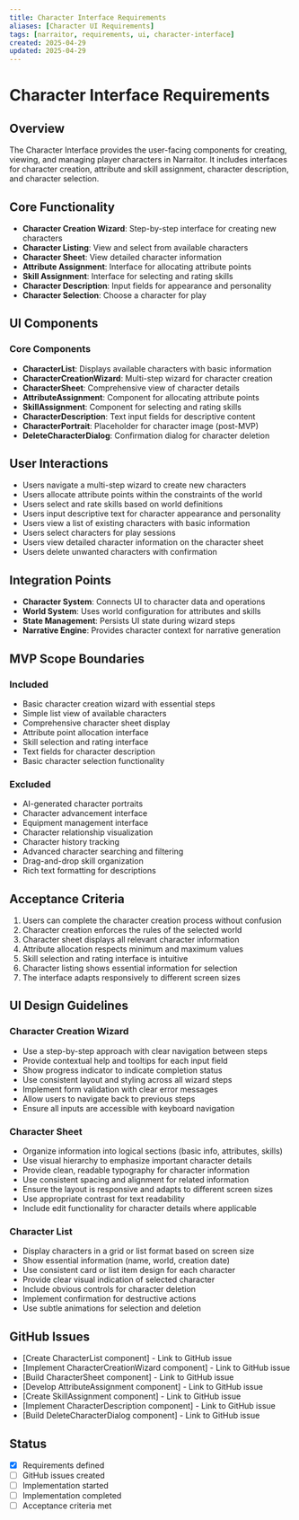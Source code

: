 ```yaml
---
title: Character Interface Requirements
aliases: [Character UI Requirements]
tags: [narraitor, requirements, ui, character-interface]
created: 2025-04-29
updated: 2025-04-29
---
```


# Character Interface Requirements

## Overview
The Character Interface provides the user-facing components for creating, viewing, and managing player characters in Narraitor. It includes interfaces for character creation, attribute and skill assignment, character description, and character selection.

## Core Functionality
- **Character Creation Wizard**: Step-by-step interface for creating new characters
- **Character Listing**: View and select from available characters
- **Character Sheet**: View detailed character information
- **Attribute Assignment**: Interface for allocating attribute points
- **Skill Assignment**: Interface for selecting and rating skills
- **Character Description**: Input fields for appearance and personality
- **Character Selection**: Choose a character for play

## UI Components

### Core Components
- **CharacterList**: Displays available characters with basic information
- **CharacterCreationWizard**: Multi-step wizard for character creation
- **CharacterSheet**: Comprehensive view of character details
- **AttributeAssignment**: Component for allocating attribute points
- **SkillAssignment**: Component for selecting and rating skills
- **CharacterDescription**: Text input fields for descriptive content
- **CharacterPortrait**: Placeholder for character image (post-MVP)
- **DeleteCharacterDialog**: Confirmation dialog for character deletion

## User Interactions
- Users navigate a multi-step wizard to create new characters
- Users allocate attribute points within the constraints of the world
- Users select and rate skills based on world definitions
- Users input descriptive text for character appearance and personality
- Users view a list of existing characters with basic information
- Users select characters for play sessions
- Users view detailed character information on the character sheet
- Users delete unwanted characters with confirmation

## Integration Points
- **Character System**: Connects UI to character data and operations
- **World System**: Uses world configuration for attributes and skills
- **State Management**: Persists UI state during wizard steps
- **Narrative Engine**: Provides character context for narrative generation

## MVP Scope Boundaries

### Included
- Basic character creation wizard with essential steps
- Simple list view of available characters
- Comprehensive character sheet display
- Attribute point allocation interface
- Skill selection and rating interface
- Text fields for character description
- Basic character selection functionality

### Excluded
- AI-generated character portraits
- Character advancement interface
- Equipment management interface
- Character relationship visualization
- Character history tracking
- Advanced character searching and filtering
- Drag-and-drop skill organization
- Rich text formatting for descriptions

## Acceptance Criteria
1. Users can complete the character creation process without confusion
2. Character creation enforces the rules of the selected world
3. Character sheet displays all relevant character information
4. Attribute allocation respects minimum and maximum values
5. Skill selection and rating interface is intuitive
6. Character listing shows essential information for selection
7. The interface adapts responsively to different screen sizes

## UI Design Guidelines

### Character Creation Wizard
- Use a step-by-step approach with clear navigation between steps
- Provide contextual help and tooltips for each input field
- Show progress indicator to indicate completion status
- Use consistent layout and styling across all wizard steps
- Implement form validation with clear error messages
- Allow users to navigate back to previous steps
- Ensure all inputs are accessible with keyboard navigation

### Character Sheet
- Organize information into logical sections (basic info, attributes, skills)
- Use visual hierarchy to emphasize important character details
- Provide clean, readable typography for character information
- Use consistent spacing and alignment for related information
- Ensure the layout is responsive and adapts to different screen sizes
- Use appropriate contrast for text readability
- Include edit functionality for character details where applicable

### Character List
- Display characters in a grid or list format based on screen size
- Show essential information (name, world, creation date)
- Use consistent card or list item design for each character
- Provide clear visual indication of selected character
- Include obvious controls for character deletion
- Implement confirmation for destructive actions
- Use subtle animations for selection and deletion

## GitHub Issues
- [Create CharacterList component] - Link to GitHub issue
- [Implement CharacterCreationWizard component] - Link to GitHub issue
- [Build CharacterSheet component] - Link to GitHub issue
- [Develop AttributeAssignment component] - Link to GitHub issue
- [Create SkillAssignment component] - Link to GitHub issue
- [Implement CharacterDescription component] - Link to GitHub issue
- [Build DeleteCharacterDialog component] - Link to GitHub issue

## Status
- [x] Requirements defined
- [ ] GitHub issues created
- [ ] Implementation started
- [ ] Implementation completed
- [ ] Acceptance criteria met
